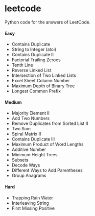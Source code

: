 # leetcode
Python code for the answers of LeetCode.

#### Easy
- Contains Duplicate
- String to Integer (atoi)
- Contains Duplicate II
- Factorial Trailing Zeroes
- Tenth Line
- Reverse Linked List
- Intersection of Two Linked Lists
- Excel Sheet Column Number
- Maximum Depth of Binary Tree
- Longest Common Prefix

#### Medium
- Majority Element II
- Add Two Numbers
- Remove Duplicates from Sorted List II
- Two Sum
- Spiral Matrix II
- Contains Duplicate III
- Maximum Product of Word Lengths
- Additive Number
- Minimum Height Trees
- Subsets
- Decode Ways
- Different Ways to Add Parentheses
- Group Anagrams

#### Hard
- Trapping Rain Water
- Interleaving String
- First Missing Positive
